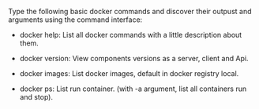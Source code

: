 Type the following basic docker commands and discover their outpust and arguments using the command interface:

- docker help: List all docker commands with a little description about them.

- docker version: View components versions as a server, client and Api.

- docker images: List docker images, default in docker registry local.

- docker ps: List run container. (with -a argument, list all containers run and stop).
